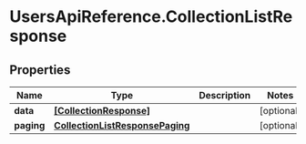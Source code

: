# UsersApiReference.CollectionListResponse

## Properties

Name | Type | Description | Notes
------------ | ------------- | ------------- | -------------
**data** | [**[CollectionResponse]**](CollectionResponse.md) |  | [optional] 
**paging** | [**CollectionListResponsePaging**](CollectionListResponsePaging.md) |  | [optional] 



